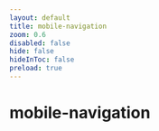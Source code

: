 ```yaml
---
layout: default 
title: mobile-navigation  
zoom: 0.6   
disabled: false 
hide: false 
hideInToc: false    
preload: true   
---
```



# mobile-navigation   
